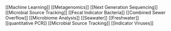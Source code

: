 [[Machine Learning]]
[[Metagenomics]]
[[Next Generation Sequencing]]
[[Microbial Source Tracking]]
[[Fecal Indicator Bacteria]]
[[Combined Sewer Overflow]]
[[Microbiome Analysis]]
[[Seawater]]
[[Freshwater]]
[[quantitative PCR]]
[[Microbial Source Tracking]]
[[Indicator Viruses]]
